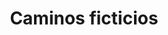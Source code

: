 ---
number: '1'
title: 'Caminos ficticios'
summary: 'Hay caminos que se proyectan y otros que se imponen, algunos se planean y otros simplemente surgen.'
text: 'Un diseño urbano no está completo cuando se construye, sino cuando se habita, cuando las personas se apropian del espacio y en el constante habitar de éste toman decisiones que sean convenientes y funcionales para ellos. Los caminos que se diseñan no siempre son los que se necesitan, las personas crean caminos ficticios que se convierten en una ruta recurrente puesto que responden mejor a sus exigencias y necesidades.'
question: '¿Son estas dinámicas sociales complemento del diseño urbano?'
image: '/fictional-paths.png'
---